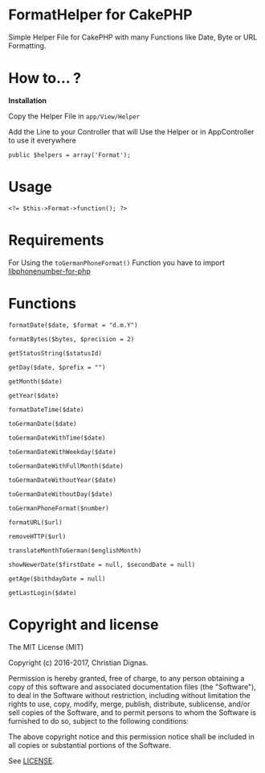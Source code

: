 # FormatHelper for CakePHP

Simple Helper File for CakePHP with many Functions like Date, Byte or URL Formatting.

# How to... ?

**Installation**

Copy the Helper File in ```app/View/Helper```

Add the Line to your Controller that will Use the Helper or in AppController to use it everywhere

```
public $helpers = array('Format');
```

# Usage

```
<?= $this->Format->function(); ?>
```

# Requirements 

For Using the ```toGermanPhoneFormat()``` Function you have to import [libphonenumber-for-php](https://github.com/giggsey/libphonenumber-for-php)

# Functions


```formatDate($date, $format = "d.m.Y")```

```formatBytes($bytes, $precision = 2)```

```getStatusString($statusId)```

```getDay($date, $prefix = "")```

```getMonth($date)```

```getYear($date)```

```formatDateTime($date)```

```toGermanDate($date)```

```toGermanDateWithTime($date)```

```toGermanDateWithWeekday($date)```

```toGermanDateWithFullMonth($date)```

```toGermanDateWithoutYear($date)```

```toGermanDateWithoutDay($date)```

```toGermanPhoneFormat($number)```

```formatURL($url)```

```removeHTTP($url)```

```translateMonthToGerman($englishMonth)```

```showNewerDate($firstDate = null, $secondDate = null)```

```getAge($bithdayDate = null)```

```getLastLogin($date)```

# Copyright and license

The MIT License (MIT)

Copyright (c) 2016-2017, Christian Dignas.

Permission is hereby granted, free of charge, to any person obtaining a copy of this software and associated documentation files (the "Software"), to deal in the Software without restriction, including without limitation the rights to use, copy, modify, merge, publish, distribute, sublicense, and/or sell copies of the Software, and to permit persons to whom the Software is furnished to do so, subject to the following conditions:

The above copyright notice and this permission notice shall be included in all copies or substantial portions of the Software.

See [LICENSE](https://github.com/cdignas/FormatHelper/blob/master/LICENSE).
